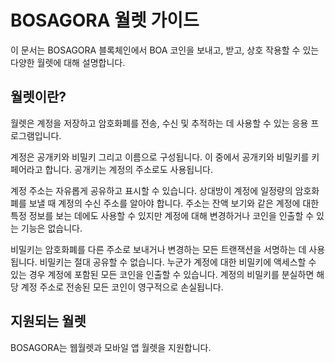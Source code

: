 # BOSAGORA 월렛 가이드

이 문서는 BOSAGORA 블록체인에서 BOA 코인을 보내고, 받고, 상호 작용할 수 있는 다양한 월렛에 대해 설명합니다.

## 월렛이란?

월렛은 계정을 저장하고 암호화폐를 전송, 수신 및 추적하는 데 사용할 수 있는 응용 프로그램입니다. 

계정은 공개키와 비밀키 그리고 이름으로 구성됩니다. 
이 중에서 공개키와 비밀키를 키페어라고 합니다. 
공개키는 계정의 주소로도 사용됩니다.

계정 주소는 자유롭게 공유하고 표시할 수 있습니다. 
상대방이 계정에 일정량의 암호화폐를 보낼 때 계정의 수신 주소를 알아야 합니다. 
주소는 잔액 보기와 같은 계정에 대한 특정 정보를 보는 데에도 사용할 수 있지만 계정에 대해 변경하거나 코인을 인출할 수 있는 기능은 없습니다. 

비밀키는 암호화폐를 다른 주소로 보내거나 변경하는 모든 트랜잭션을 서명하는 데 사용됩니다. 비밀키는 절대 공유할 수 없습니다. 
누군가 계정에 대한 비밀키에 액세스할 수 있는 경우 계정에 포함된 모든 코인을 인출할 수 있습니다. 
계정의 비밀키를 분실하면 해당 계정 주소로 전송된 모든 코인이 영구적으로 손실됩니다.

## 지원되는 월렛

BOSAGORA는 웹월렛과 모바일 앱 월렛을 지원합니다.
